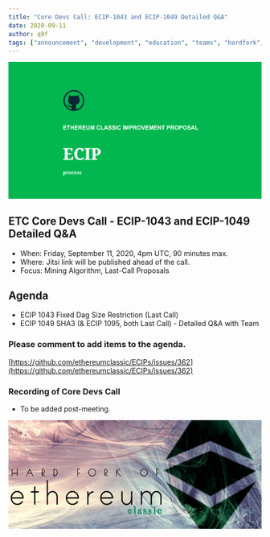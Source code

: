 ```yaml
---
title: "Core Devs Call: ECIP-1043 and ECIP-1049 Detailed Q&A"
date: 2020-09-11
author: q9f
tags: ["announcement", "development", "education", "teams", "hardfork", "media"]
---
```


![ETC Core Devs Call - ECIP-1043 and ECIP-1049 Detailed Q&A](./ethereum_classic_ecip_wallpaper.png)

## ETC Core Devs Call - ECIP-1043 and ECIP-1049 Detailed Q&A

* When: Friday, September 11, 2020, 4pm UTC, 90 minutes max.
* Where: Jitsi link will be published ahead of the call.
* Focus: Mining Algorithm, Last-Call Proposals

## Agenda

* ECIP 1043 Fixed Dag Size Restriction (Last Call)
* ECIP 1049 SHA3 (& ECIP 1095, both Last Call) - Detailed Q&A with Team

### Please comment to add items to the agenda.

[https://github.com/ethereumclassic/ECIPs/issues/362](https://github.com/ethereumclassic/ECIPs/issues/362)

### Recording of Core Devs Call

* To be added post-meeting.

![ETC Core Devs Call - ECIP-1043 and ECIP-1049 Detailed Q&A](./hardfork_etc.png)

